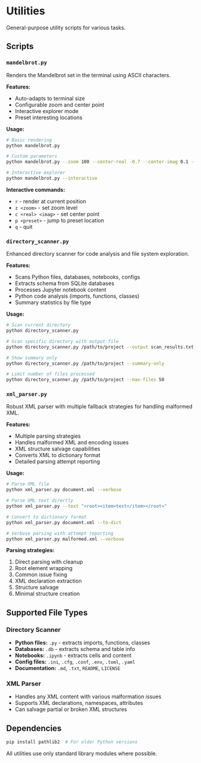 # Utilities

General-purpose utility scripts for various tasks.

## Scripts

### `mandelbrot.py`
Renders the Mandelbrot set in the terminal using ASCII characters.

**Features:**
- Auto-adapts to terminal size
- Configurable zoom and center point
- Interactive explorer mode
- Preset interesting locations

**Usage:**
```bash
# Basic rendering
python mandelbrot.py

# Custom parameters
python mandelbrot.py --zoom 100 --center-real -0.7 --center-imag 0.1 --iterations 200

# Interactive explorer
python mandelbrot.py --interactive
```

**Interactive commands:**
- `r` - render at current position
- `z <zoom>` - set zoom level  
- `c <real> <imag>` - set center point
- `p <preset>` - jump to preset location
- `q` - quit

### `directory_scanner.py`
Enhanced directory scanner for code analysis and file system exploration.

**Features:**
- Scans Python files, databases, notebooks, configs
- Extracts schema from SQLite databases
- Processes Jupyter notebook content
- Python code analysis (imports, functions, classes)
- Summary statistics by file type

**Usage:**
```bash
# Scan current directory
python directory_scanner.py

# Scan specific directory with output file
python directory_scanner.py /path/to/project --output scan_results.txt

# Show summary only  
python directory_scanner.py /path/to/project --summary-only

# Limit number of files processed
python directory_scanner.py /path/to/project --max-files 50
```

### `xml_parser.py`
Robust XML parser with multiple fallback strategies for handling malformed XML.

**Features:**
- Multiple parsing strategies
- Handles malformed XML and encoding issues
- XML structure salvage capabilities
- Converts XML to dictionary format
- Detailed parsing attempt reporting

**Usage:**
```bash
# Parse XML file
python xml_parser.py document.xml --verbose

# Parse XML text directly
python xml_parser.py --text "<root><item>test</item></root>"

# Convert to dictionary format
python xml_parser.py document.xml --to-dict

# Verbose parsing with attempt reporting
python xml_parser.py malformed.xml --verbose
```

**Parsing strategies:**
1. Direct parsing with cleanup
2. Root element wrapping
3. Common issue fixing
4. XML declaration extraction
5. Structure salvage
6. Minimal structure creation

## Supported File Types

### Directory Scanner
- **Python files:** `.py` - extracts imports, functions, classes
- **Databases:** `.db` - extracts schema and table info
- **Notebooks:** `.ipynb` - extracts cells and content  
- **Config files:** `.ini`, `.cfg`, `.conf`, `.env`, `.toml`, `.yaml`
- **Documentation:** `.md`, `.txt`, `README`, `LICENSE`

### XML Parser
- Handles any XML content with various malformation issues
- Supports XML declarations, namespaces, attributes
- Can salvage partial or broken XML structures

## Dependencies

```bash
pip install pathlib2  # For older Python versions
```

All utilities use only standard library modules where possible.